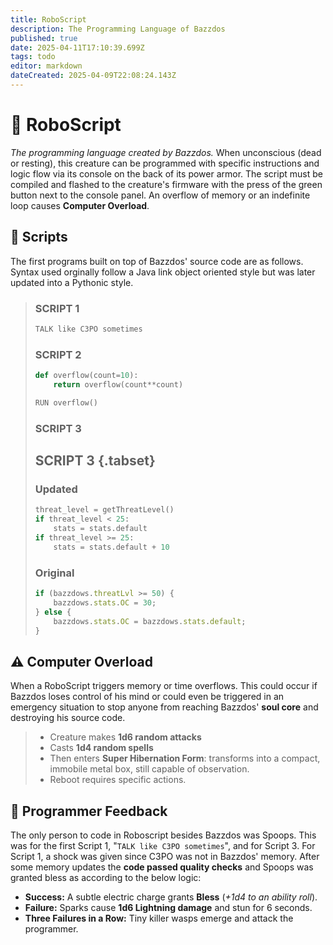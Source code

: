 ```yaml
---
title: RoboScript
description: The Programming Language of Bazzdos
published: true
date: 2025-04-11T17:10:39.699Z
tags: todo
editor: markdown
dateCreated: 2025-04-09T22:08:24.143Z
---
```


# 🤖 RoboScript  
*The programming language created by Bazzdos.*
When unconscious (dead or resting), this creature can be programmed with specific instructions and logic flow via its console on the back of its power armor. The script must be compiled and flashed to the creature's firmware with the press of the green button next to the console panel. An overflow of memory or an indefinite loop causes **Computer Overload**.  


## 📜 Scripts
The first programs built on top of Bazzdos' source code are as follows. Syntax used orginally follow a Java link object oriented style but was later updated into a Pythonic style.

> ### **SCRIPT 1**
> ```python
> TALK like C3PO sometimes
> ```
> 
> ### **SCRIPT 2**
> ```python
> def overflow(count=10):
>     return overflow(count**count)
> 
> RUN overflow()
> ```
> 
> ### **SCRIPT 3** 
> ## **SCRIPT 3** {.tabset}
> 
> ### Updated
> ```python
> threat_level = getThreatLevel()
> if threat_level < 25:
>     stats = stats.default
> if threat_level >= 25:
>     stats = stats.default + 10
> ```
> 
> ### Original
> ```javascript
> if (bazzdows.threatLvl >= 50) {
>     bazzdows.stats.OC = 30;
> } else {
>     bazzdows.stats.OC = bazzdows.stats.default;
> }
> ```


## ⚠️ Computer Overload
When a RoboScript triggers memory or time overflows. This could occur if Bazzdos loses control of his mind or could even be triggered in an emergency situation to stop anyone from reaching Bazzdos' **soul core** and destroying his source code.
> - Creature makes **1d6 random attacks**  
> - Casts **1d4 random spells**  
> - Then enters **Super Hibernation Form**: transforms into a compact, immobile metal box, still capable of observation.  
> - Reboot requires specific actions.
> 


## 🧠 Programmer Feedback
The only person to code in Roboscript besides Bazzdos was Spoops. This was for the first Script 1, "`TALK like C3PO sometimes`", and for Script 3. For Script 1, a shock was given since C3PO was not in Bazzdos' memory. After some memory updates the **code passed quality checks** and Spoops was granted bless as according to the below logic:

- **Success:** A subtle electric charge grants **Bless** (*+1d4 to an ability roll*).  
- **Failure:** Sparks cause **1d6 Lightning damage** and stun for 6 seconds.  
- **Three Failures in a Row:** Tiny killer wasps emerge and attack the programmer.

